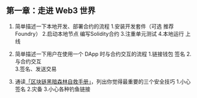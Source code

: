 ## 第一章：走进 Web3 世界

1. 简单描述一下本地开发、部署合约的流程
        1.安装开发套件（可选 推荐Foundry）
        2.启动本地节点 编写Solidity合约
        3.注重单元测试
        4.本地运行 上线 


2. 简单描述一下用户在使用一个 DApp 时与合约交互的流程
        1.链接钱包 签名 
        2.与合约交互  
        3.签名、发送交易                                            
 
3. 通读[「区块链黑暗森林自救手册」](https://github.com/slowmist/Blockchain-dark-forest-selfguard-handbook/blob/main/README_CN.md)，列出你觉得最重要的三个安全技巧 
        1.小心签名
        2.灾备
        3.小心各种钓鱼链接
